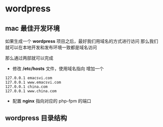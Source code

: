 # wordpress

## mac 最佳开发环境

如果生成一个 **wordpress** 项目之后，最好我们用域名的方式进行访问
那么我们就可以在本地开发和发布环境一致都是域名访问

那么通过两部就可以完成

-   修改 **/etc/hosts** 文件，使用域名指向 增加一个

```text
127.0.0.1 emacsvi.com
127.0.0.1 www.emacsvi.com
127.0.0.1 china.com
127.0.0.1 www.china.com
```

-   配置 **nginx** 指向对应的 php-fpm 的端口
<!-- -   同步 options 表中的 siteurl,home 字段 -->

## wordpress 目录结构
